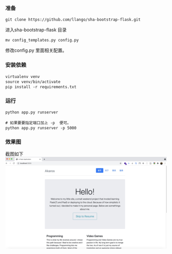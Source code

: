 ### 准备
    git clone https://github.com/llango/sha-bootstrap-flask.git
进入sha-bootstrap-flask 目录

    mv config_templates.py config.py
修改config.py 里面相关配置。
 
### 安装依赖
    virtualenv venv
    source venv/bin/activate
    pip install -r requirements.txt
    
### 运行
    python app.py runserver 

    # 如果要要指定端口加上 -p  便可。
    python app.py runserver -p 5000

### 效果图

截图如下
![首页截图](./screen/index.jpg)